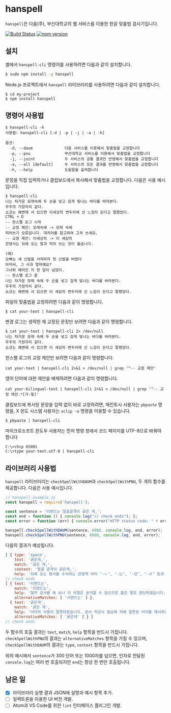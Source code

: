 # hanspell
`hanspell`은 다음(주), 부산대학교의 웹 서비스를 이용한 한글 맞춤법 검사기입니다.

[![Build Status](https://travis-ci.org/9beach/hanspell.svg?branch=master)](https://travis-ci.org/9beach/hanspell) [![npm version](https://badge.fury.io/js/hanspell.svg)](https://badge.fury.io/js/hanspell)

## 설치
셸에서 `hanspell-cli` 명령어를 사용하려면 다음과 같이 설치합니다. 
```sh
$ sudo npm install -g hanspell
```
Node.js 프로젝트에서 `hanspell` 라이브러리를 사용하려면 다음과 같이 
설치합니다. 
```
$ cd my-project
$ npm install hanspell
```

## 명령어 사용법

```
$ hanspell-cli -h
사용법: hanspell-cli [-d | -p | -j | -a | -h] 

옵션:
  -d, --daum              다음 서비스를 이용해서 맞춤법을 교정합니다
  -p, --pnu               부산대학교 서비스를 이용해서 맞춤법을 교정합니다
  -j, --joint             두 서비스의 공통 결과만 반영해서 맞춤법을 교정합니다
  -a, --all [default]     두 서비스의 모든 결과를 반영해서 맞춤법을 교정합니다
  -h, --help              도움말을 출력합니다
```

문장을 직접 입력하거나 클립보드에서 복사해서 맞춤법을 교정합니다. 다음은 사용 
예시입니다.

<pre><code>$ hanspell-cli
나는 차가운 모래속에 두 손을 넣고 검게 빛나는 바다를 바라본다.
우주의 가장자리 같다.
쇼코는 해변에 서 있으면 이세상의 변두리에 선 느낌이 든다고 말했었다.
<kbd>CTRL + D</kbd>
-- 한스펠 로그 시작
-- 교정 제안: 모래속에 -> 모래 속에
띄어쓰기 오류입니다. 대치어를 참고하여 고쳐 쓰세요.
-- 교정 제안: 이세상의 -> 이 세상의
관형사는 뒤에 오는 말과 띄어 쓰는 것이 옳습니다.

(예)
오빠는 새 신발을 사자마자 헌 신발을 버렸다
아저씨, 그 사과 얼마예요?
그녀와 헤어진 지 한 달이 넘었다.
-- 한스펠 로그 끝
나는 차가운 모래 속에 두 손을 넣고 검게 빛나는 바다를 바라본다.
우주의 가장자리 같다.
쇼코는 해변에 서 있으면 이 세상의 변두리에 선 느낌이 든다고 말했었다.
</code></pre>

파일의 맞춤법을 교정하려면 다음과 같이 명령합니다.
```
$ cat your-text | hanspell-cli
```
변경 로그는 생략한 채 교정된 문장만 보려면 다음과 같이 명령합니다.
```
$ cat your-text | hanspell-cli 2> /dev/null
나는 차가운 모래 속에 두 손을 넣고 검게 빛나는 바다를 바라본다.
우주의 가장자리 같다.
쇼코는 해변에 서 있으면 이 세상의 변두리에 선 느낌이 든다고 말했었다.
```
한스펠 로그의 교정 제안만 보려면 다음과 같이 명령합니다.
```
cat your-text | hanspell-cli 2>&1 > /dev/null | grep '^-- 교정 제안'
```
영어 단어에 대한 제안을 배제하려면 다음과 같이 명령합니다.
```
cat your-bilingual-text | hanspell-cli 2>&1 > /dev/null | grep '^-- 교정 제안.*[가-힣]'
```
클립보드에 복사된 문장을 입력 없이 바로 교정하려면, 
매킨토시 사용자는 `pbpaste` 명령을, X 윈도 시스템 사용자는 `xclip -o` 명령을 
이용할 수 있습니다.
```
$ pbpaste | hanspell-cli
```

마이크로소프트 윈도우 사용자는 먼저 명령 창에서 코드 페이지를 UTF-8으로 바꿔야 
합니다
```
C:\>chcp 65001 
C:\>type your-text.utf-8 | hanspell-cli
```

## 라이브러리 사용법
`hanspell` 라이브러리는 `checkSpellWithDAUM`과 `checkSpellWithPNU`, 두 개의 
함수를 제공합니다. 다음은 사용 예시입니다.
```js
// hanspell-example.js
const hanspell = require('hanspell');

const sentence = '리랜드는 얼굴골격이 굵은 게,';
const end = function () { console.log("// check ends"); };
const error = function (err) { console.error("HTTP status code: " + err); };

hanspell.checkSpellWithDAUM(sentence, 6000, console.log, end, error);
hanspell.checkSpellWithPNU(sentence, 6000, console.log, end, error);
```
다음의 결과가 예상됩니다.
```js
[ { type: 'space',
    text: '굵은게,',
    match: '굵은 게,',
    context: '얼굴 골격이 굵은게,',
    help: '뒤에 오는 명사를 수식하는 관형격 어미 ‘-ㄴ’, ‘-는’, ‘-던’, ‘-ㄹ’ 등과 의존명사는 띄어 쓰는 것이 옳습니다.\n\n(예)\n노력한 만큼 대가를 얻다.\n소문으로만 들었을 뿐이네.\n합격했다는 소리를 들으니 그저 기쁠 따름이다.' } ]
// check ends
[ { text: '리랜드는',
    match: '이랜드는',
    help: '철자 검사를 해 보니 이 어절은 분석할 수 없으므로 틀린 말로 판단하였습니다.\n\n후보 어절은 이 철자검사/교정기에서 띄어쓰기, 붙여 쓰기, 음절대치와 같은 교정방법에 따라 수정한 결과입니다.\n\n후보 어절 중 선택하시거나 오류 어절을 수정하여 주십시오.\n\n* 단, 사전에 없는 단어이거나 사용자가 올바르다고 판단한 어절에 대해서는 통과하세요!!',
    alternativeMatches: [ '시랜드는' ] },
  { text: '굵은게',
    match: '굵은 게',
    help: '어미의 사용이 잘못되었습니다. 문서 작성시 필요에 의해 잘못된 어미를 제시하는 상황이 아니라면 검사기의 대치어로 바꾸도록 합니다.',
    alternativeMatches: [ '굵은데' ] } ]
// check ends
```
두 함수의 호출 결과는 `text`, `match`, `help` 항목을 반드시 가집니다.
`checkSpellWithPNU`의 결과는 `alternativeMatches` 항목을 가질 수 
있으며, `checkSpellWithDAUM`의 결과는 `type`, `context` 항목을 반드시 
가집니다. 

위의 예시에서 `sentence`가 300 단어 또는 1000자를 넘으면, 인자로 전달된
`console.log`는 여러 번 호출되지만 `end`는 항상 한 번만 호출됩니다.

## 남은 일
- [x] 라이브러리 실행 결과 JSON에 설명과 예시 항목 추가.
- [ ] 일렉트론을 이용한 UI 버전 개발.
- [ ] Atom과 VS Code를 위한 `lint` 인터페이스 플러그인 개발.
